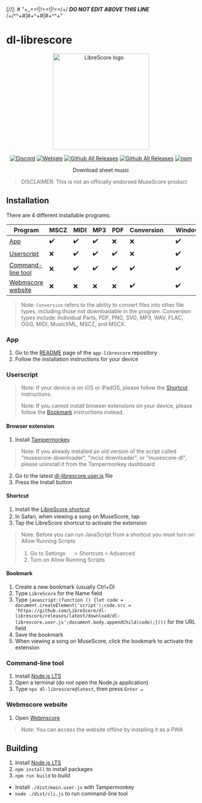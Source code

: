 <div dir="ltr" align="left">

[//]: # "\+\_==!|!=_=!|!==_/+/ ***DO NOT EDIT ABOVE THIS LINE*** /+/^^+#|#+^+#|#+^^\+\"

# dl-librescore

<div align="center">

<img src="https://github.com/LibreScore/dl-musescore/raw/master/images/logo.png" width="256" alt="LibreScore logo">

[![Discord](https://img.shields.io/discord/774491656643674122?color=5865F2&label=&labelColor=555555&logo=discord&logoColor=FFFFFF)](https://discord.gg/DKu7cUZ4XQ) [![Weblate](https://librescore.ddns.net/widgets/librescore/-/dl-librescore/svg-badge.svg)](https://librescore.ddns.net/engage/librescore) [![Github All Releases](https://img.shields.io/github/downloads/LibreScore/app-librescore/total.svg?label=App)](https://github.com/LibreScore/app-librescore/releases/latest) [![Github All Releases](https://img.shields.io/github/downloads/LibreScore/dl-librescore/total.svg?label=Userscript)](https://github.com/LibreScore/dl-librescore/releases/latest) [![npm](https://img.shields.io/npm/dt/dl-librescore?label=Command-line+tool)](https://www.npmjs.com/package/dl-librescore)

Download sheet music

</div>

> DISCLAIMER: This is not an officially endorsed MuseScore product

## Installation

There are 4 different installable programs:

| Program                                                                            | MSCZ | MIDI | MP3 | PDF | Conversion |     | Windows | macOS | Linux | Android | iOS/iPadOS |
| ---------------------------------------------------------------------------------- | ---- | ---- | --- | --- | ---------- | --- | ------- | ----- | ----- | ------- | ---------- |
| [App](#app)                             | ✔️   | ✔️   | ✔️  | ❌  | ❌         |     | ✔️      | ✔️    | ✔️    | ✔️      | ❌         |
| [Userscript](#userscript)               | ❌   | ✔️   | ✔️  | ✔️  | ❌         |     | ✔️      | ✔️    | ✔️    | ✔️      | ✔️         |
| [Command-line tool](#command-line-tool) | ❌   | ✔️   | ✔️  | ✔️  | ✔️         |     | ✔️      | ✔️    | ✔️    | ✔️      | ❌         |
| [Webmscore website](#webmscore-website) | ❌   | ❌   | ❌  | ❌  | ✔️         |     | ✔️      | ✔️    | ✔️    | ✔️      | ✔️         |

> Note: `Conversion` refers to the ability to convert files into other file types, including those not downloadable in the program.
> Conversion types include: Individual Parts, PDF, PNG, SVG, MP3, WAV, FLAC, OGG, MIDI, MusicXML, MSCZ, and MSCX.

### App

1. Go to the [README](https://github.com/LibreScore/app-librescore#installation) page of the `app-librescore` repository
2. Follow the installation instructions for your device

### Userscript

> Note: If your device is on iOS or iPadOS, please follow the [Shortcut](#shortcut) instructions.
>
> Note: If you cannot install browser extensions on your device, please follow the [Bookmark](#bookmark) instructions instead.

#### Browser extension

1. Install [Tampermonkey](https://www.tampermonkey.net)

> Note: If you already installed an old version of the script called "musescore-downloader", "mcsz downloader", or "musescore-dl", please uninstall it from the Tampermonkey dashboard

2. Go to the latest [dl-librescore.user.js](https://github.com/LibreScore/dl-librescore/releases/latest/download/dl-librescore.user.js) file
3. Press the Install button

#### Shortcut

1. Install the [LibreScore shortcut](https://www.icloud.com/shortcuts/901d8778d2da4f7db9272d3b2232d0fe)
2. In Safari, when viewing a song on MuseScore, tap <img src="https://help.apple.com/assets/61800C7E6EA4632586448084/61800C896EA463258644809A/en_US/01f5a9889bbecc202d8cbb3067a261ad.png" height="16">
3. Tap the LibreScore shortcut to activate the extension

> Note: Before you can run JavaScript from a shortcut you must turn on Allow Running Scripts
>
> 1. Go to Settings <img src="https://help.apple.com/assets/61800C7E6EA4632586448084/61800C896EA463258644809A/en_US/492fec5aff74dbdef9b526177c3804b4.png" height="16"> > Shortcuts > Advanced
> 2. Turn on Allow Running Scripts

#### Bookmark

1. Create a new bookmark (usually Ctrl+D)
2. Type `LibreScore` for the Name field
3. Type `javascript:(function () {let code = document.createElement('script');code.src = 'https://github.com/LibreScore/dl-librescore/releases/latest/download/dl-librescore.user.js';document.body.appendChild(code);}())` for the URL field
4. Save the bookmark
5. When viewing a song on MuseScore, click the bookmark to activate the extension

### Command-line tool

1. Install [Node.js LTS](https://nodejs.org)
2. Open a terminal (do _not_ open the Node.js application)
3. Type `npx dl-librescore@latest`, then press `Enter ↵`

### Webmscore website

1. Open [Webmscore](https://librescore.github.io)

> Note: You can access the website offline by installing it as a PWA

## Building

1. Install [Node.js LTS](https://nodejs.org)
2. `npm install` to install packages
3. `npm run build` to build

- Install `./dist/main.user.js` with Tampermonkey
- `node ./dist/cli.js` to run command-line tool

</div>
